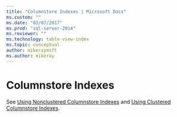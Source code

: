 ```yaml
---
title: "Columnstore Indexes | Microsoft Docs"
ms.custom: ""
ms.date: "03/07/2017"
ms.prod: "sql-server-2014"
ms.reviewer: ""
ms.technology: table-view-index
ms.topic: conceptual
author: mikeraymsft
ms.author: mikeray
---
```

# Columnstore Indexes 
See [Using Nonclustered Columnstore Indexes](../../database-engine/using-nonclustered-columnstore-indexes.md) and [Using Clustered Columnstore Indexes](../../database-engine/using-clustered-columnstore-indexes.md).
